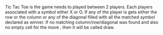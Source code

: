 Tic Tac Toe is the game needs to played between 2 players. Each players associated with a symbol either X or O. If any of the player is gets either the row or the column or any of the diagonal filled with all the matched symbol declared as winner. If no matching column/row/diagonal was found and also no empty cell for the move , then it will be called draw.
